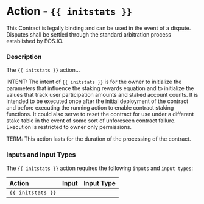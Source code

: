 # Action - `{{ initstats }}`

This Contract is legally binding and can be used in the event of a dispute. Disputes shall be settled through the standard arbitration process established by EOS.IO.

### Description

The `{{ initstats }}` action... 

INTENT: The intent of `{{ initstats }}` is for the owner to initialize the parameters that influence the staking rewards equation and to initialize the values that track user participation amounts and staked account counts. It is intended to be executed once after the initial deployment of the contract and before executing the running action to enable contract staking functions. It could also serve to reset the contract for use under a different stake table in the event of some sort of unforeseen contract failure. Execution is restricted to owner only permissions.

TERM: This action lasts for the duration of the processing of the contract.

### Inputs and Input Types

The `{{ initstats }}` action requires the following `inputs` and `input types`:

| Action | Input | Input Type |
|:--|:--|:--|
| `{{ initstats }}` | | |
